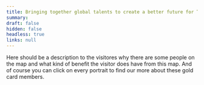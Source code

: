 ```yaml
---
title: Bringing together global talents to create a better future for Taiwan
summary: 
draft: false
hidden: false
headless: true
links: null
---
```


Here should be a description to the visitores why there are some people on the map and what kind of benefit the visitor does have from this map. And of course you can click on every portrait to find our more about these gold card members.